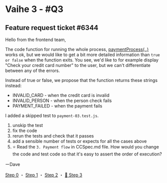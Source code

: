 # Vaihe 3 - #Q3

## Feature request ticket #6344

Hello from the frontend team,

The code function for running the whole process, [paymentProcess(..)](https://github.com/adl32x/assignment-test-1/blob/main/payment.js#L115) works ok, but we would like to get a bit more detailed information than `true or false` when the function exits. You see, we'd like to for example display "Check your credit card number" to the user, but we can't differentiate between any of the errors. 

Instead of true or false, we propose that the function returns these strings instead:

- INVALID_CARD - when the credit card is invalid
- INVALID_PERSON - when the person check fails
- PAYMENT_FAILED - when the payment fails

I added a skipped test to `payment-03.test.js`.

1) unskip the test
2) fix the code
3) rerun the tests and check that it passes
4) add a sensible number of tests or expects for all the cases above
5) ⭐ Read the `3. Payment flow` in CCSpec.md file. How would you change the code and test code so that it's easy to assert the order of execution?

ーDave

[Step 0](./ASSESSMENT.md) ・
[Step 1](./ASSESSMENT1.md) ・
[Step 2](./ASSESSMENT2.md) ・
[📖 Step 3](./ASSESSMENT3.md)
